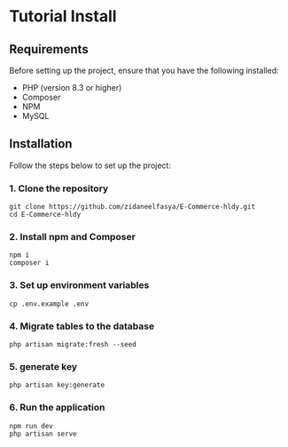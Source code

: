 # Tutorial Install

## Requirements

Before setting up the project, ensure that you have the following installed:

- PHP (version 8.3 or higher)
- Composer
- NPM
- MySQL

## Installation

Follow the steps below to set up the project:

### 1. Clone the repository

```shell
git clone https://github.com/zidaneelfasya/E-Commerce-hldy.git
cd E-Commerce-hldy
```

### 2. Install npm and Composer

```shell
npm i
composer i
```

### 3. Set up environment variables

```shell
cp .env.example .env
```

### 4. Migrate tables to the database

```shell
php artisan migrate:fresh --seed
```
### 5. generate key

```shell
php artisan key:generate
```

### 6. Run the application

```shell
npm run dev
php artisan serve
```
